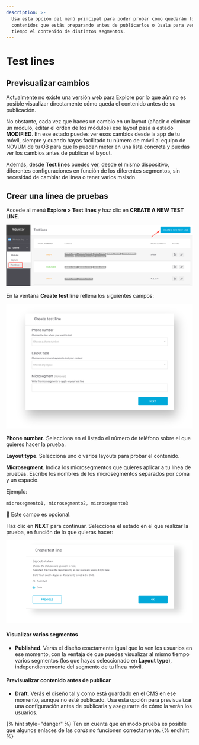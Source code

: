 ```yaml
---
description: >-
  Usa esta opción del menú principal para poder probar cómo quedarán los
  contenidos que estás preparando antes de publicarlos o úsala para ver al mismo
  tiempo el contenido de distintos segmentos.
---
```


# Test lines

## Previsualizar cambios

Actualmente no existe una versión web para Explore por lo que aún no es posible visualizar directamente cómo queda el contenido antes de su publicación.

No obstante, cada vez que haces un cambio en un layout \(añadir o eliminar un módulo, editar el orden de los módulos\) ese layout pasa a estado **MODIFIED**. En ese estado puedes ver esos cambios desde la app de tu móvil, siempre y cuando hayas facilitado tu número de móvil al equipo de NOVUM de tu OB para que lo puedan meter en una lista concreta y puedas ver los cambios antes de publicar el layout. 

Además, desde **Test lines** puedes ver, desde el mismo dispositivo, diferentes configuraciones en función de los diferentes segmentos, sin necesidad de cambiar de línea o tener varios msisdn.

## Crear una línea de pruebas

Accede al menú **Explore &gt; Test lines** y haz clic en **CREATE A NEW TEST LINE**.

![](.gitbook/assets/image%20%2852%29.png)

En la ventana **Create test line** rellena los siguientes campos:

![](.gitbook/assets/image%20%2814%29.png)

**Phone number**. Selecciona en el listado el número de teléfono sobre el que quieres hacer la prueba.

**Layout type**. Selecciona uno o varios layouts para probar el contenido.

**Microsegment**. Indica los microsegmentos que quieres aplicar a tu línea de pruebas. Escribe los nombres de los microsegmentos separados por coma y un espacio.

Ejemplo:

`microsegmento1, microsegmento2, microsegmento3`

🔅 Este campo es opcional.

Haz clic en **NEXT** para continuar. Selecciona el estado en el que realizar la prueba, en función de lo que quieras hacer:

![](.gitbook/assets/image%20%2830%29.png)

#### Visualizar varios segmentos

* **Published**. Verás el diseño exactamente igual que lo ven los usuarios en ese momento, con la ventaja de que puedes visualizar al mismo tiempo varios segmentos \(los que hayas seleccionado en **Layout type**\), independientemente del segmento de tu línea móvil. 

#### Previsualizar contenido antes de publicar

* **Draft**. Verás el diseño tal y como está guardado en el CMS en ese momento, aunque no esté publicado. Usa esta opción para previsualizar una configuración antes de publicarla y asegurarte de cómo la verán los usuarios.

{% hint style="danger" %}
Ten en cuenta que en modo prueba es posible que algunos enlaces de las _cards_ no funcionen correctamente. 
{% endhint %}

